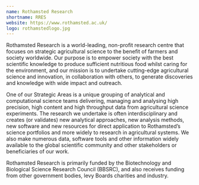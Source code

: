 ```yaml
---
name: Rothamsted Research
shortname: RRES
website: https://www.rothamsted.ac.uk/
logo: rothamstedlogo.jpg
---
```


Rothamsted Research is a world-leading, non-profit research centre that focuses on strategic agricultural science to the benefit of farmers and society worldwide. Our purpose is to empower society with the best scientific knowledge to produce sufficient nutritious food whilst caring for the environment, and our mission is to undertake cutting-edge agricultural science and innovation, in collaboration with others, to generate discoveries and knowledge with wide impact and outreach.  

One of our Strategic Areas is a unique grouping of analytical and computational science teams delivering, managing and analysing high precision, high content and high throughput data from agricultural science experiments. The research we undertake is often interdisciplinary and creates (or validates) new analytical approaches, new analysis methods, new software and new resources for direct application to Rothamsted’s science portfolios and more widely to research in agricultural systems. We also make numerous data, software tools and other information widely available to the global scientific community and other stakeholders or beneficiaries of our work.

Rothamsted Research is primarily funded by the Biotechnology and Biological Science Research Council (BBSRC), and also receives funding from other government bodies, levy Boards charities and industry.
